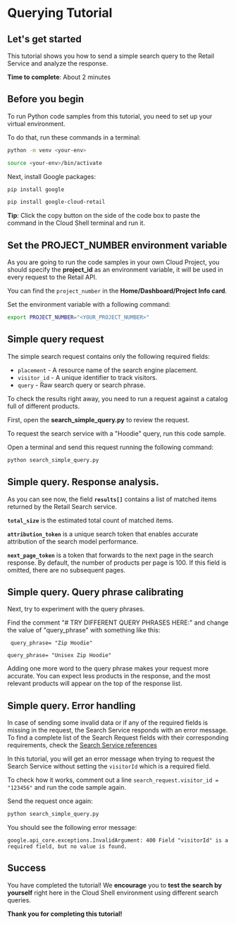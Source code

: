 # **Querying Tutorial**

## Let's get started

This tutorial shows you how to send a simple search query to the Retail Service and analyze the response.

**Time to complete**: About 2 minutes

## Before you begin

To run Python code samples from this tutorial, you need to set up your virtual environment.

To do that, run these commands in a terminal:


```bash
python -m venv <your-env>
```
```bash
source <your-env>/bin/activate
```

Next, install Google packages:

```bash
pip install google
```
```bash
pip install google-cloud-retail
```

**Tip**: Click the copy button on the side of the code box to paste the command in the Cloud Shell terminal and run it.

## Set the PROJECT_NUMBER environment variable

As you are going to run the code samples in your own Cloud Project, you should specify the **project_id** as an environment variable, it will be used in every request to the Retail API.

You can find the ```project_number``` in the **Home/Dashboard/Project Info card**.

Set the environment variable with a following command:
```bash
export PROJECT_NUMBER="<YOUR_PROJECT_NUMBER>"
```

## Simple query request

The simple search request contains only the following required fields: 
  - ```placement``` - A resource name of the search engine placement.
  - ```visitor_id``` - A unique identifier to track visitors.
  - ```query``` - Raw search query or search phrase.

To check the results right away, you need to run a request against a catalog full of different products.

First, open the **search_simple_query.py** to review the request.

To request the search service with a "Hoodie" query, run this code sample.

Open a terminal and  send this request running the following command:
```bash
python search_simple_query.py 
```

## Simple query. Response analysis.

As you can see now, the field **```results[]```** contains a list of matched items returned by the Retail Search service.

**```total_size```** is the estimated total count of matched items.

**```attribution_token```** is a unique search token that enables accurate attribution of the search model performance.

**```next_page_token```** is a token that forwards to the next page in the search response. By default, the number of products per page is 100. If this field is omitted, there are no subsequent pages.

## Simple query. Query phrase calibrating

Next, try to experiment with the query phrases. 

Find the comment "# TRY DIFFERENT QUERY PHRASES HERE:" 
and change the value of "query_phrase" with something like this:

``` query_phrase= "Zip Hoodie"``` 

```query_phrase= "Unisex Zip Hoodie"``` 

Adding one more word to the query phrase makes your request more accurate. You can expect less products in the response, and the most relevant products will appear on the top of the response list.

## Simple query. Error handling

In case of sending some invalid data or if any of the required fields is missing in the request, the Search Service responds with an error message.
To find a complete list of the Search Request fields with their corresponding requirements, check the [Search Service references](https://cloud.google.com/retail/docs/reference/rpc/google.cloud.retail.v2#searchservice)

In this tutorial, you will get an error message when trying to request the Search Service without setting the ```visitorId``` which is a required field.

To check how it works, comment out a line ```search_request.visitor_id = "123456"``` and run the code sample again.

Send the request once again:
```bash
python search_simple_query.py 
```

You should see the following error message:

```google.api_core.exceptions.InvalidArgument: 400 Field "visitorId" is a required field, but no value is found.```

## Success 

You have completed the tutorial! We **encourage** you to **test the search by yourself** right here in the Cloud Shell environment using different search queries.

**Thank you for completing this tutorial!**
